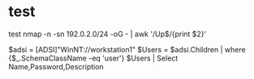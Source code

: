 # test
test
nmap -n -sn 192.0.2.0/24 -oG - | awk '/Up$/{print $2}'


$adsi = [ADSI]"WinNT://workstation1"
$Users = $adsi.Children | where {$_.SchemaClassName -eq 'user'}
$Users | Select Name,Password,Description

